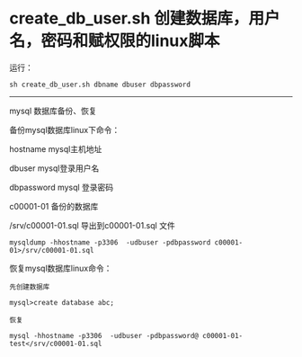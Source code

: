 # create_db_user.sh 创建数据库，用户名，密码和赋权限的linux脚本

运行：

```
sh create_db_user.sh dbname dbuser dbpassword
```

------------------------------------------------------------------------------

mysql 数据库备份、恢复

备份mysql数据库linux下命令：

hostname mysql主机地址

dbuser mysql登录用户名

dbpassword mysql 登录密码

c00001-01 备份的数据库 

/srv/c00001-01.sql 导出到c00001-01.sql 文件

``` 
mysqldump -hhostname -p3306  -udbuser -pdbpassword c00001-01>/srv/c00001-01.sql
```

恢复mysql数据库linux命令：

```
先创建数据库

mysql>create database abc;

恢复

mysql -hhostname -p3306  -udbuser -pdbpassword@ c00001-01-test</srv/c00001-01.sql
```

